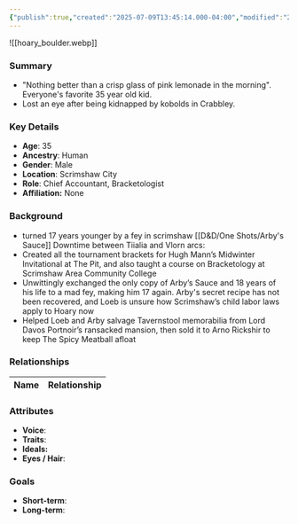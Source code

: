 ```yaml
---
{"publish":true,"created":"2025-07-09T13:45:14.000-04:00","modified":"2025-07-09T13:50:39.962-04:00","published":"2025-07-09T13:50:39.962-04:00","cssclasses":"","Age":"35","Ancestry":"Human","Gender":"Male","Location":["Scrimshaw City"],"Role":["Chief Accountant, Bracketologist"],"Affiliation":["None"]}
---
```



![[hoary_boulder.webp]]
### Summary
- "Nothing better than a crisp glass of pink lemonade in the morning". Everyone's favorite 35 year old kid.
- Lost an eye after being kidnapped by kobolds in Crabbley.

### Key Details
- **Age**: 35
- **Ancestry**: Human
- **Gender**: Male
- **Location**: Scrimshaw City
- **Role**: Chief Accountant, Bracketologist
- **Affiliation:** None

### Background
- turned 17 years younger by a fey in scrimshaw
[[D&D/One Shots/Arby's Sauce]]
Downtime between Tiialia and Vlorn arcs:
- Created all the tournament brackets for Hugh Mann’s Midwinter Invitational at The Pit, and also taught a course on Bracketology at Scrimshaw Area Community College
- Unwittingly exchanged the only copy of Arby’s Sauce and 18 years of his life to a mad fey, making him 17 again. Arby's secret recipe has not been recovered, and Loeb is unsure how Scrimshaw’s child labor laws apply to Hoary now
- Helped Loeb and Arby salvage Tavernstool memorabilia from Lord Davos Portnoir’s ransacked mansion, then sold it to Arno Rickshir to keep The Spicy Meatball afloat

### Relationships

| Name  | Relationship |
| ----- | ------------ |

### Attributes
- **Voice**:
- **Traits**:  
- **Ideals:**
- **Eyes / Hair**:  

### Goals
- **Short-term**:  
- **Long-term**:  
